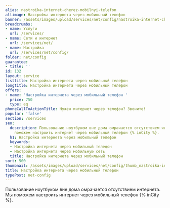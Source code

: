 ```yaml
---
alias: nastroika-internet-cherez-mobilnyi-telefon
altimage: Настройка интернета через мобильный телефон
banner: /assets/images/upload/services/net/config/nastroika-internet-cherez-mobilnyi-telefon.jpg
breadcrumbs:
- name: Услуги
  url: /services/
- name: Сети и интернет
  url: /services/net/
- name: Настройка
  url: /services/net/config/
folder: net/config
guarantee:
- title: ''
id: 132
layout: service
listtitle: Настройка интернета через мобильный телефон
longtitle: Настройка интернета через мобильный телефон
offers:
- name: 'Настройка интернета через мобильный телефон '
  price: 750
  type: eq
phoneCallToActionTitle: Нужен интернет через телефон? Звоните!
popular: 'false'
section: /services
seo:
  description: Пользование ноутбуком вне дома омрачается отсутствием интернета. Мы
    поможем настроить интернет через мобильный телефон {% inCity %}.
  h1: Настройка интернета через мобильный телефон
  keywords:
  - Настройка интернета через мобильный телефон
  - Настройка интернета через мобильную сеть
  title: Настройка интернета через мобильный телефон
sort: 500
thumbnail: /assets/images/upload/services/net/config/thumb_nastroika-internet-cherez-mobilnyi-telefon.jpg
title: Настройка интернета через мобильный телефон
typePost: net-config
---
```

Пользование ноутбуком вне дома омрачается отсутствием интернета. Мы поможем настроить интернет через мобильный телефон {% inCity %}.